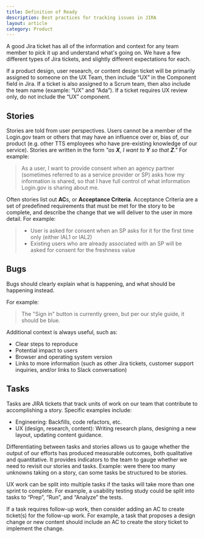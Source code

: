 ```yaml
---
title: Definition of Ready
description: Best practices for tracking issues in JIRA
layout: article
category: Product
---
```


A good Jira ticket has all of the information and context for any team member
to pick it up and understand what's going on. We have a few different types of
Jira tickets, and slightly different expectations for each.

If a product design, user research, or content design ticket will be primarily assigned to someone on the UX Team, then include “UX” in the Component field in Jira. If a ticket is also assigned to a Scrum team, then also include the team name (example: “UX” and “Ada”). If a ticket requires UX review only, do not include the “UX” component.

## Stories

Stories are told from user perspectives. Users cannot be a member of the Login.gov
team or others that may have an influence over or, bias of, our product (e.g. other TTS employees who have pre-existing knowledge of our service). Stories are written in the form *"as **X**, I want to **Y** so that **Z**."*
For example:

> As a user, I want to provide consent when an agency partner (sometimes referred to as a service provider or SP) asks how my  information is shared, so that I have full control of what information Login.gov is sharing about me.

Often stories list out **AC**s, or **Acceptance Criteria**. Acceptance Criteria are a set of predefined requirements that must be met for the story to be complete, and describe the change that we will deliver to the user in more detail. For example:

> - User is asked for consent when an SP asks for it for the first time only
  (either IAL1 or IAL2)
> - Existing users who are already associated with an SP will be asked for consent
  for the freshness value


## Bugs

Bugs should clearly explain what is happening, and what should be happening
instead.

For example:

> The "Sign in" button is currently green, but per our style guide, it should be
> blue.

Additional context is always useful, such as:

- Clear steps to reproduce
- Potential impact to users
- Browser and operating system version
- Links to more information (such as other Jira tickets, customer support inquiries, and/or links to Slack conversation)

## Tasks

Tasks are JIRA tickets that track units of work on our team that contribute to accomplishing a story. Specific examples include:
* Engineering: Backfills, code refactors, etc.
* UX (design, research, content): Writing research plans, designing a new layout, updating content guidance.

Differentiating between tasks and stories allows us to gauge whether the output of our efforts has produced measurable outcomes, both qualitative and quantitative. It provides indicators to the team to gauge whether we need to revisit our stories and tasks. Example: were there too many unknowns taking on a story, can some tasks be structured to be stories.

UX work can be split into multiple tasks if the tasks will take more than one sprint to complete. For example, a usability testing study could be split into tasks to “Prep”, “Run”, and “Analyze” the tests.

If a task requires follow-up work, then consider adding an AC to create ticket(s) for the follow-up work. For example, a task that proposes a design change or new content should include an AC to create the story ticket to implement the change.
